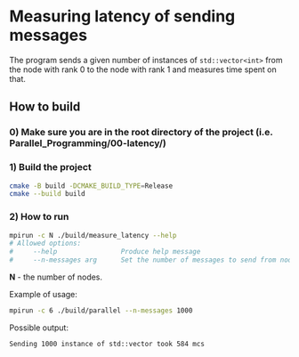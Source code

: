 # Measuring latency of sending messages

The program sends a given number of instances of `std::vector<int>` from the node with rank 0 to the
node with rank 1 and measures time spent on that.

## How to build

### 0) Make sure you are in the root directory of the project (i.e. Parallel_Programming/00-latency/)

### 1) Build the project

```bash
cmake -B build -DCMAKE_BUILD_TYPE=Release
cmake --build build
```

### 2) How to run

```bash
mpirun -c N ./build/measure_latency --help
# Allowed options:
#     --help                Produce help message
#     --n-messages arg      Set the number of messages to send from node 0 to node 1
```

**N** - the number of nodes.

Example of usage:

```bash
mpirun -c 6 ./build/parallel --n-messages 1000
```

Possible output:

```bash
Sending 1000 instance of std::vector took 584 mcs
```